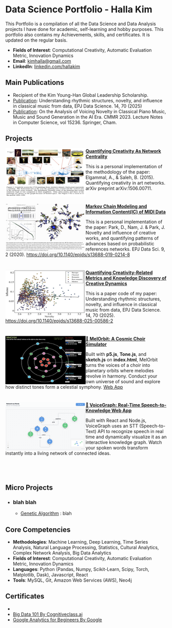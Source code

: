 # Data Science Portfolio - Halla Kim
This Portfolio is a compilation of all the Data Science and Data Analysis projects I have done for academic, self-learning and hobby purposes. This portfolio also contains my Achievements, skills, and certificates. It is updated on the regular basis.

- **Fields of Interest**: Computational Creativity, Automatic Evaluation Metric, Innovation Dynamics
- **Email**: [kimhalla@gmail.com](kimhalla@gmail.com)
- **LinkedIn**: [linkedin.com/hallakim](https://www.linkedin.com/in/halla-kim-11a499194/)

## Main Publications
- Recipient of the Kim Young-Han Global Leadership Scholarship.
- [Publication](https://epjdatascience.springeropen.com/articles/10.1140/epjds/s13688-025-00586-2#citeas): Understanding rhythmic structures, novelty, and influence in classical music from data, EPJ Data Science. 14, 70 (2025)
- [Publication](https://doi.org/10.1007/978-3-032-02042-0_17): On the Analysis of Voicing Novelty in Classical Piano Music, Music and Sound Generation in
 the AI Era. CMMR 2023. Lecture Notes in Computer Science, vol 15236. Springer, Cham.

## Projects

<img align="left" width="250" height="150" src="https://github.com/HallaKim17/DS-Portfolio/blob/main/imgs/elgammal.png"> **[Quantifying Creativity As Network Centrality](https://github.com/HallaKim17/creativity_as_network_centrality)**

This is a personal implementation of the methodology of the paper: Elgammal, A., & Saleh, B. (2015). Quantifying creativity in art networks. arXiv preprint arXiv:1506.00711.

#

<img align="left" width="250" height="150" src="https://github.com/HallaKim17/DS-Portfolio/blob/main/imgs/doheum.png"> **[Markov Chain Modeling and Information Content(IC) of MIDI Data](https://github.com/HallaKim17/novelty_influence)**

This is a personal implementation of the paper: Park, D., Nam, J. & Park, J. Novelty and influence of creative works, and quantifying patterns of advances based on probabilistic references networks. EPJ Data Sci. 9, 2 (2020). https://doi.org/10.1140/epjds/s13688-019-0214-8

#

<img align="left" width="250" height="150" src="https://github.com/HallaKim17/DS-Portfolio/blob/main/imgs/papercode.png"> **[Quantifying Creativity-Related Metrics and Knowledge Discovery of Creative Dynamics](https://osf.io/e2zh3/overview?view_only=5be8d6686d53432792a41b045d6b4746)**

This is a paper code of my paper: Understanding rhythmic structures, novelty, and influence in classical music from data, EPJ Data Science. 14, 70 (2025). https://doi.org/10.1140/epjds/s13688-025-00586-2

#

<img align="left" width="250" height="150" src="https://github.com/HallaKim17/DS-Portfolio/blob/main/imgs/melorbit.png"> **[🎵 MelOrbit: A Cosmic Choir Simulator](https://github.com/HallaKim17/hallakim17.github.io/tree/master/ctp431)**

Built with **p5.js**, **Tone.js**, and **sketch.js** on **index.html**, MelOrbit turns the voices of a choir into planetary orbits where melodies revolve in harmony. Conduct your own universe of sound and explore how distinct tones form a celestial symphony. [Web App](http://hallakim17.github.io/ctp431/final_project/index.html)

#

<img align="left" width="250" height="150" src="https://github.com/HallaKim17/DS-Portfolio/blob/main/imgs/speech2network.png"> **[🧠 VoiceGraph: Real-Time Speech-to-Knowledge Web App](https://github.com/HallaKim17/talk-to-graph)**

Built with React and Node.js, VoiceGraph uses an STT (Speech-to-Text) API to recognize speech in real time and dynamically visualize it as an interactive knowledge graph. Watch your spoken words transform instantly into a living network of connected ideas.

#


<br />

## Micro Projects
- ### blah blah
    - [Genetic Algorithm](test) : blah
   
 
 
## Core Competencies

- **Methodologies**: Machine Learning, Deep Learning, Time Series Analysis, Natural Language Processing, Statistics, Cultural Analytics, Complex Network Analysis, Big Data Analytics
- **Fields of Interest**: Computational Creativity, Automatic Evaluation Metric, Innovation Dynamics
- **Languages**: Python (Pandas, Numpy, Scikit-Learn, Scipy, Torch, Matplotlib, Dask), Javascript, React
- **Tools**: MySQL, Git, Amazon Web Services (AWS), Neo4j

## Certificates

- 
- [Big Data 101 By Cognitiveclass.ai](https://courses.cognitiveclass.ai/certificates/bfc1df7e5d084a73b84223495263d0fe)
- [Google Analytics for Begineers By Google](https://analytics.google.com/analytics/academy/certificate/kHYtirzEQV29uzNG8xSFXg)
